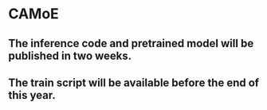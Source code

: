 # CAMoE
## The inference code and pretrained model will be published in two weeks.
## The train script will be available before the end of this year.

